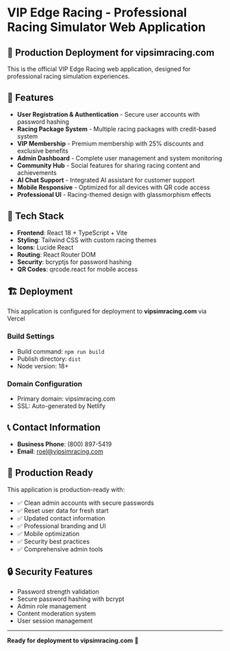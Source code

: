 # VIP Edge Racing - Professional Racing Simulator Web Application

## 🏁 Production Deployment for vipsimracing.com

This is the official VIP Edge Racing web application, designed for professional racing simulation experiences.

## 🚀 Features

- **User Registration & Authentication** - Secure user accounts with password hashing
- **Racing Package System** - Multiple racing packages with credit-based system
- **VIP Membership** - Premium membership with 25% discounts and exclusive benefits
- **Admin Dashboard** - Complete user management and system monitoring
- **Community Hub** - Social features for sharing racing content and achievements
- **AI Chat Support** - Integrated AI assistant for customer support
- **Mobile Responsive** - Optimized for all devices with QR code access
- **Professional UI** - Racing-themed design with glassmorphism effects

## 🔧 Tech Stack

- **Frontend**: React 18 + TypeScript + Vite
- **Styling**: Tailwind CSS with custom racing themes
- **Icons**: Lucide React
- **Routing**: React Router DOM
- **Security**: bcryptjs for password hashing
- **QR Codes**: qrcode.react for mobile access

## 🏗️ Deployment

This application is configured for deployment to **vipsimracing.com** via Vercel

### Build Settings
- Build command: `npm run build`
- Publish directory: `dist`
- Node version: 18+

### Domain Configuration
- Primary domain: vipsimracing.com
- SSL: Auto-generated by Netlify

## 📞 Contact Information

- **Business Phone**: (800) 897-5419
- **Email**: roel@vipsimracing.com

## 🎯 Production Ready

This application is production-ready with:
- ✅ Clean admin accounts with secure passwords
- ✅ Reset user data for fresh start
- ✅ Updated contact information
- ✅ Professional branding and UI
- ✅ Mobile optimization
- ✅ Security best practices
- ✅ Comprehensive admin tools

## 🔒 Security Features

- Password strength validation
- Secure password hashing with bcrypt
- Admin role management
- Content moderation system
- User session management

---

**Ready for deployment to vipsimracing.com** 🏁
